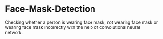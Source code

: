 # Face-Mask-Detection
Checking whether a person is wearing face mask, not wearing face mask or wearing face mask incorrectly with the help of convolutional neural network.
